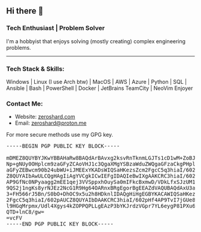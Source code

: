 ## Hi there 👋

### Tech Enthusiast | Problem Solver
I'm a hobbyist that enjoys solving (mostly creating) complex engineering problems.

---------------------------------------------------------------------------------------------

### Tech Stack & Skills:
Windows | Linux (I use Arch btw) | MacOS | AWS | Azure | Python | SQL | Ansible |
Bash | PowerShell | Docker | JetBrains TeamCity | NeoVim Enjoyer

### Contact Me:
- Website: <a href="https://zeroshard.com/">zeroshard.com</a>
- Email: zeroshard@proton.me

For more secure methods use my GPG key.

<pre>
-----BEGIN PGP PUBLIC KEY BLOCK-----

mDMEZ8QUYBYJKwYBBAHaRw8BAQdArBAvxg2ksvRnTknmLGJTs1cD1wM+ZoBJLhT7
Np+gNUy0OHplcm9zaGFyZCAoVHJ1c3QgaXMgYSBzaWduZWQgaGFzaCkgPHplcm9z
aGFyZEBwcm90b24ubWU+iJMEExYKADsWIQSaHKezsZcm2FgcC5q3hiaI/602pAUC
Z8QUYAIbAwULCQgHAgIiAgYVCgkICwIEFgIDAQIeBwIXgAAKCRC3hiaI/602pGDI
AP9GfNc0NPyaagg2mEE1qej3VVSppxhOuySa0mIFkcBxmwD/VDkLfxSJzUM1i9+H
9QS2j1ngKs8yrNJEz2NcG1R9Hg64OARnxBRgEgorBgEEAZdVAQUBAQdAxU3aRubQ
3+FH566rJ5Bn/S0bO+DhOC9x5u2h8HDknlIDAQgHiHgEGBYKACAWIQSaHKezsZcm
2FgcC5q3hiaI/602pAUCZ8QUYAIbDAAKCRC3hiaI/602pHf4AP9TvI7jGUe81czA
l9HGqMrpmx/Udl4Xgys4kZOPPQPLLgEAzP3bYKJrdzVGpr7YL6eygP81PXu62eKm
QTD+lnC8/gw=
=vcFV
-----END PGP PUBLIC KEY BLOCK-----
</pre>



<!--
**zeroshard/zeroshard** is a ✨ _special_ ✨ repository because its `README.md` (this file) appears on your GitHub profile.

Here are some ideas to get you started:

- 🔭 I’m currently working on ...
- 🌱 I’m currently learning ...
- 👯 I’m looking to collaborate on ...
- 🤔 I’m looking for help with ...
- 💬 Ask me about ...
- 📫 How to reach me: ...
- 😄 Pronouns: ...
- ⚡ Fun fact: ...
-->
